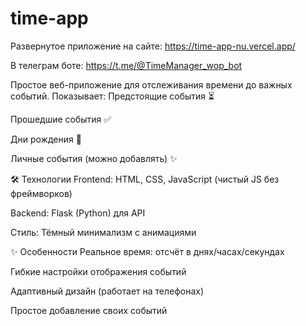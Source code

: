 # time-app

Развернутое приложение 
  на сайте: https://time-app-nu.vercel.app/
  
  В телеграм боте: https://t.me/@TimeManager_wop_bot

Простое веб-приложение для отслеживания времени до важных событий. Показывает:
  Предстоящие события ⏳

  Прошедшие события ✅
  
  Дни рождения 🎂
  
  Личные события (можно добавлять) ✨

🛠 Технологии
  Frontend: HTML, CSS, JavaScript (чистый JS без фреймворков)
  
  Backend: Flask (Python) для API
  
  Стиль: Тёмный минимализм с анимациями


✨ Особенности
  Реальное время: отсчёт в днях/часах/секундах
  
  Гибкие настройки отображения событий
  
  Адаптивный дизайн (работает на телефонах)
  
  Простое добавление своих событий
  
